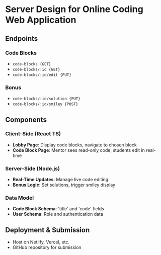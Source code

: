 # Server Design for Online Coding Web Application

## Endpoints

### Code Blocks
- `code-blocks {GET}`
- `code-blocks/:id {GET}`
- `code-blocks/:id/edit {PUT}`

### Bonus
- `code-blocks/:id/solution {PUT}`
- `code-blocks/:id/smiley {POST}`

## Components

### Client-Side (React TS)
- **Lobby Page**: Display code blocks, navigate to chosen block
- **Code Block Page**: Mentor sees read-only code, students edit in real-time

### Server-Side (Node.js)
- **Real-Time Updates**: Manage live code editing
- **Bonus Logic**: Set solutions, trigger smiley display

### Data Model
- **Code Block Schema**: 'title' and 'code' fields
- **User Schema**: Role and authentication data

## Deployment & Submission

- Host on Netlify, Vercel, etc.
- GitHub repository for submission
